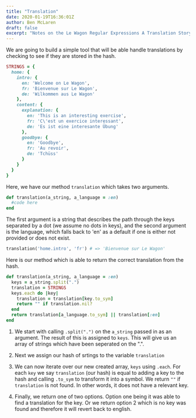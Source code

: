 ```yaml
---
title: "Translation"
date: 2020-01-19T16:36:01Z
author: Ben McLaren
draft: false
excerpt: "Notes on the Le Wagon Regular Expressions A Translation Story exercise"
---
```


We are going to build a simple tool that will be able handle translations by checking to see if they are stored in the hash.

```ruby
STRINGS = {
  home: {
    intro: {
      en: 'Welcome on Le Wagon',
      fr: 'Bienvenue sur Le Wagon',
      de: 'Wilkommen aus Le Wagon'
    },
    content: {
      explanation: {
        en: 'This is an interesting exercise',
        fr: 'C\'est un exercice interessant',
        de: 'Es ist eine interesante Übung'
      },
      goodbye: {
        en: 'Goodbye',
        fr: 'Au revoir',
        de: 'Tchüss'
      }
    }
  }
}
```

Here, we have our method `translation` which takes two arguments.

```ruby
def translation(a_string, a_language = :en)
  #code here
end
```

The first argument is a string that describes the path through the keys separated by a dot (we assume no dots in keys), and the second argument is the language, which falls back to 'en' as a default if one is either not provided or does not exist.

```ruby
translation('home.intro', 'fr') # => 'Bienvenue sur Le Wagon'
```

Here is our method which is able to return the correct translation from the hash.

```ruby
def translation(a_string, a_language = :en)
  keys = a_string.split(".")
  translation = STRINGS
  keys.each do |key|
    translation = translation[key.to_sym]
    return "" if translation.nil?
  end
  return translation[a_language.to_sym] || translation[:en]
end
```

1. We start with calling `.split(".")` on the `a_string` passed in as an argument. The result of this is assigned to `keys`. This will give us an array of strings which have been seperated on the ".".

2. Next we assign our hash of srtings to the variable `translation`

3. We can now iterate over our new created array, `keys` using `.each`. For each `key` we say `translation` (our hash) is equal to adding a key to the hash and calling `.to_sym` to transform it into a symbol. We return `""` if `translation` is not found. In other words, it does not have a relevant key.

4. Finally, we return one of two options. Option one being it was able to find a translation for the key. Or we return option 2 which is no key was found and therefore it will revert back to english.
















